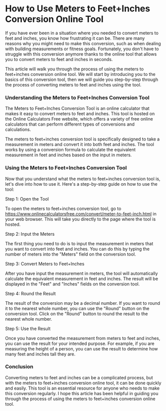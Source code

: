 How to Use Meters to Feet+Inches Conversion Online Tool
=======================================================

If you have ever been in a situation where you needed to convert meters to feet and inches, you know how frustrating it can be. There are many reasons why you might need to make this conversion, such as when dealing with building measurements or fitness goals. Fortunately, you don't have to struggle with this conversion anymore thanks to the online tool that allows you to convert meters to feet and inches in seconds.

This article will walk you through the process of using the meters to feet+inches conversion online tool. We will start by introducing you to the basics of this conversion tool, then we will guide you step-by-step through the process of converting meters to feet and inches using the tool.

### Understanding the Meters to Feet+Inches Conversion Tool

The Meters to Feet+Inches Conversion Tool is an online calculator that makes it easy to convert meters to feet and inches. This tool is hosted on the Online Calculators Free website, which offers a variety of free online calculators that can perform different types of conversions and calculations.

The meters to feet+inches conversion tool is specifically designed to take a measurement in meters and convert it into both feet and inches. The tool works by using a conversion formula to calculate the equivalent measurement in feet and inches based on the input in meters.

### Using the Meters to Feet+Inches Conversion Tool

Now that you understand what the meters to feet+inches conversion tool is, let's dive into how to use it. Here's a step-by-step guide on how to use the tool:

Step 1: Open the Tool

To open the meters to feet+inches conversion tool, go to <https://www.onlinecalculatorsfree.com/convert/meter-to-feet-inch.html> in your web browser. This will take you directly to the page where the tool is hosted.

Step 2: Input the Meters

The first thing you need to do is to input the measurement in meters that you want to convert into feet and inches. You can do this by typing the number of meters into the "Meters" field on the conversion tool.

Step 3: Convert Meters to Feet+Inches

After you have input the measurement in meters, the tool will automatically calculate the equivalent measurement in feet and inches. The result will be displayed in the "Feet" and "Inches" fields on the conversion tool.

Step 4: Round the Result

The result of the conversion may be a decimal number. If you want to round it to the nearest whole number, you can use the "Round" button on the conversion tool. Click on the "Round" button to round the result to the nearest whole number.

Step 5: Use the Result

Once you have converted the measurement from meters to feet and inches, you can use the result for your intended purpose. For example, if you are measuring the height of a person, you can use the result to determine how many feet and inches tall they are.

### Conclusion

Converting meters to feet and inches can be a complicated process, but with the meters to feet+inches conversion online tool, it can be done quickly and easily. This tool is an essential resource for anyone who needs to make this conversion regularly. I hope this article has been helpful in guiding you through the process of using the meters to feet+inches conversion online tool.